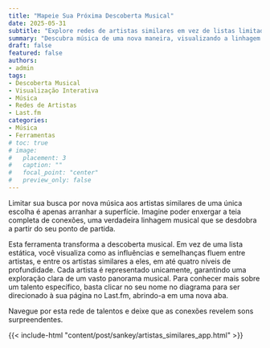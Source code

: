 ```yaml
---
title: "Mapeie Sua Próxima Descoberta Musical"
date: 2025-05-31
subtitle: "Explore redes de artistas similares em vez de listas limitadas."
summary: "Descubra música de uma nova maneira, visualizando a linhagem de conexões entre artistas e suas similaridades em múltiplos níveis. Clique em cada artista para visitar sua página no Last.fm."
draft: false
featured: false
authors:
- admin
tags:
- Descoberta Musical
- Visualização Interativa
- Música
- Redes de Artistas
- Last.fm
categories:
- Música
- Ferramentas
# toc: true
# image:
#   placement: 3
#   caption: ""
#   focal_point: "center"
#   preview_only: false
---
```


Limitar sua busca por nova música aos artistas similares de uma única escolha é apenas arranhar a superfície. Imagine poder enxergar a teia completa de conexões, uma verdadeira linhagem musical que se desdobra a partir do seu ponto de partida.

Esta ferramenta transforma a descoberta musical. Em vez de uma lista estática, você visualiza como as influências e semelhanças fluem entre artistas, e entre os artistas similares a eles, em até quatro níveis de profundidade. Cada artista é representado unicamente, garantindo uma exploração clara de um vasto panorama musical. Para conhecer mais sobre um talento específico, basta clicar no seu nome no diagrama para ser direcionado à sua página no Last.fm, abrindo-a em uma nova aba.

Navegue por esta rede de talentos e deixe que as conexões revelem sons surpreendentes.

{{< include-html "content/post/sankey/artistas_similares_app.html" >}}